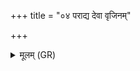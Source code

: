+++
title = "०४ पराद्य देवा वृजिनम्"

+++
<details><summary>मूलम् (GR)</summary>

पराद्य देवा वृजिनं शृणन्तु  
प्रत्यग् एनं शपथा यन्तु सृष्टाः ।  
वाचास्तेनं शरव ऋच्छन्तु मर्मन्  
विश्वयैतु प्रसितिं यातुधानः ॥
</details>